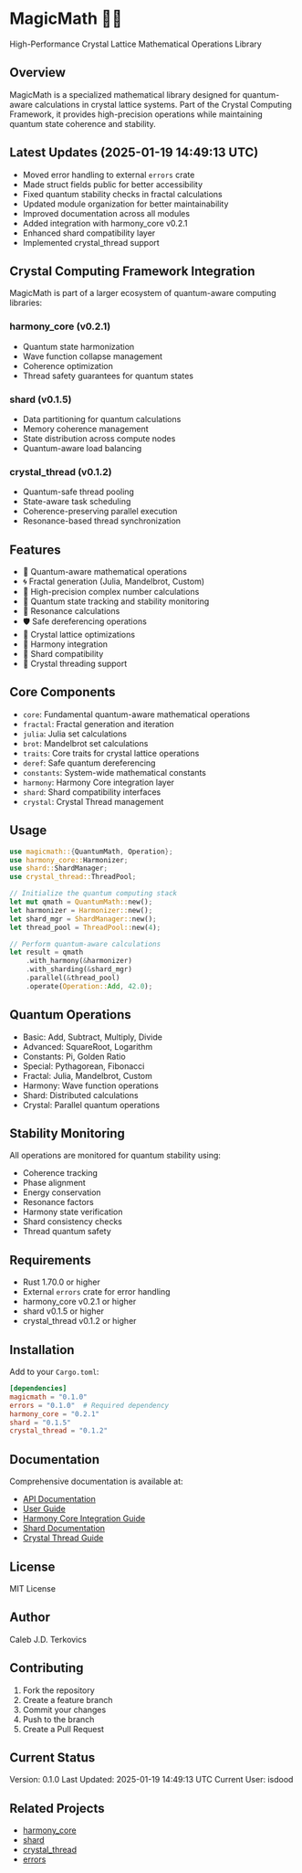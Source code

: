# MagicMath 🧮✨

High-Performance Crystal Lattice Mathematical Operations Library

## Overview

MagicMath is a specialized mathematical library designed for quantum-aware calculations in crystal lattice systems. Part of the Crystal Computing Framework, it provides high-precision operations while maintaining quantum state coherence and stability.

## Latest Updates (2025-01-19 14:49:13 UTC)

- Moved error handling to external `errors` crate
- Made struct fields public for better accessibility
- Fixed quantum stability checks in fractal calculations
- Updated module organization for better maintainability
- Improved documentation across all modules
- Added integration with harmony_core v0.2.1
- Enhanced shard compatibility layer
- Implemented crystal_thread support

## Crystal Computing Framework Integration

MagicMath is part of a larger ecosystem of quantum-aware computing libraries:

### harmony_core (v0.2.1)
- Quantum state harmonization
- Wave function collapse management
- Coherence optimization
- Thread safety guarantees for quantum states

### shard (v0.1.5)
- Data partitioning for quantum calculations
- Memory coherence management
- State distribution across compute nodes
- Quantum-aware load balancing

### crystal_thread (v0.1.2)
- Quantum-safe thread pooling
- State-aware task scheduling
- Coherence-preserving parallel execution
- Resonance-based thread synchronization

## Features

- 🔮 Quantum-aware mathematical operations
- 🌀 Fractal generation (Julia, Mandelbrot, Custom)
- 🎯 High-precision complex number calculations
- 🔋 Quantum state tracking and stability monitoring
- 🔄 Resonance calculations
- 🛡️ Safe dereferencing operations
- 🧬 Crystal lattice optimizations
- 🔗 Harmony integration
- 💎 Shard compatibility
- 🧵 Crystal threading support

## Core Components

- `core`: Fundamental quantum-aware mathematical operations
- `fractal`: Fractal generation and iteration
- `julia`: Julia set calculations
- `brot`: Mandelbrot set calculations
- `traits`: Core traits for crystal lattice operations
- `deref`: Safe quantum dereferencing
- `constants`: System-wide mathematical constants
- `harmony`: Harmony Core integration layer
- `shard`: Shard compatibility interfaces
- `crystal`: Crystal Thread management

## Usage

```rust
use magicmath::{QuantumMath, Operation};
use harmony_core::Harmonizer;
use shard::ShardManager;
use crystal_thread::ThreadPool;

// Initialize the quantum computing stack
let mut qmath = QuantumMath::new();
let harmonizer = Harmonizer::new();
let shard_mgr = ShardManager::new();
let thread_pool = ThreadPool::new(4);

// Perform quantum-aware calculations
let result = qmath
    .with_harmony(&harmonizer)
    .with_sharding(&shard_mgr)
    .parallel(&thread_pool)
    .operate(Operation::Add, 42.0);
```

## Quantum Operations

- Basic: Add, Subtract, Multiply, Divide
- Advanced: SquareRoot, Logarithm
- Constants: Pi, Golden Ratio
- Special: Pythagorean, Fibonacci
- Fractal: Julia, Mandelbrot, Custom
- Harmony: Wave function operations
- Shard: Distributed calculations
- Crystal: Parallel quantum operations

## Stability Monitoring

All operations are monitored for quantum stability using:
- Coherence tracking
- Phase alignment
- Energy conservation
- Resonance factors
- Harmony state verification
- Shard consistency checks
- Thread quantum safety

## Requirements

- Rust 1.70.0 or higher
- External `errors` crate for error handling
- harmony_core v0.2.1 or higher
- shard v0.1.5 or higher
- crystal_thread v0.1.2 or higher

## Installation

Add to your `Cargo.toml`:
```toml
[dependencies]
magicmath = "0.1.0"
errors = "0.1.0"  # Required dependency
harmony_core = "0.2.1"
shard = "0.1.5"
crystal_thread = "0.1.2"
```

## Documentation

Comprehensive documentation is available at:
- [API Documentation](https://docs.rs/magicmath)
- [User Guide](https://github.com/isdood/magicmath/wiki)
- [Harmony Core Integration Guide](https://docs.rs/harmony_core)
- [Shard Documentation](https://docs.rs/shard)
- [Crystal Thread Guide](https://docs.rs/crystal_thread)

## License

MIT License

## Author

Caleb J.D. Terkovics <isdood>

## Contributing

1. Fork the repository
2. Create a feature branch
3. Commit your changes
4. Push to the branch
5. Create a Pull Request

## Current Status

Version: 0.1.0
Last Updated: 2025-01-19 14:49:13 UTC
Current User: isdood

## Related Projects

- [harmony_core](https://github.com/isdood/harmony_core)
- [shard](https://github.com/isdood/shard)
- [crystal_thread](https://github.com/isdood/crystal_thread)
- [errors](https://github.com/isdood/errors)
